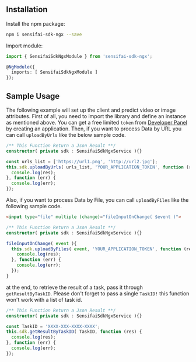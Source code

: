 ## Installation

Install the npm package:
```sh
npm i sensifai-sdk-ngx --save
```        

Import module:
```typescript
import { SensifaiSdkNgxModule } from 'sensifai-sdk-ngx';

@NgModule({
  imports: [ SensifaiSdkNgxModule ]
});
```
## Sample Usage
   
The following example will set up the client and predict video or image attributes.
First of all, you need to import the library and define an instance as mentioned above.
You can get a free limited `token` from [Developer Panel](https://developer.sensifai.com) by creating an application.
Then, if you want to process Data by URL you can call `uploadByUrls` like the below sample code.

```typescript
/** This Function Return a Json Result **/
constructor( private sdk : SensifaiSdkNgxService ){}

const urls_list = ['https://url1.png', 'http://url2.jpg'];
this.sdk.uploadByUrls( urls_list, 'YOUR_APPLICATION_TOKEN', function (res) {
  console.log(res);
}, function (err) {
  console.log(err);
});
```

Also, if you want to process Data by File, you can call `uploadByFiles` like the following sample code. 


```html
<input type="file" multiple (change)="fileInputOnChange( $event )">
```

```typescript
/** This Function Return a Json Result **/
constructor( private sdk : SensifaiSdkNgxService ){}

fileInputOnChange( event ){
  this.sdk.uploadByFiles( event, 'YOUR_APPLICATION_TOKEN', function (res) {
    console.log(res);
  }, function (err) {
    console.log(err);
  });
}
```

at the end, to retrieve the result of a task, pass it through `getResultByTaskID`.
Please don't forget to pass a single `TaskID!` this function won't work with a list of task id.


```typescript
/** This Function Return a Json Result **/
constructor( private sdk : SensifaiSdkNgxService ){}

const TaskID = 'XXXX-XXX-XXXX-XXXX';
this.sdk.getResultByTaskID( TaskID, function (res) {
  console.log(res);
}, function (err) {
  console.log(err);
});
```
